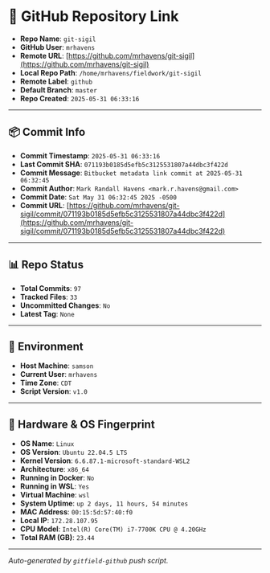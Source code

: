 # 🔗 GitHub Repository Link

- **Repo Name**: `git-sigil`
- **GitHub User**: `mrhavens`
- **Remote URL**: [https://github.com/mrhavens/git-sigil](https://github.com/mrhavens/git-sigil)
- **Local Repo Path**: `/home/mrhavens/fieldwork/git-sigil`
- **Remote Label**: `github`
- **Default Branch**: `master`
- **Repo Created**: `2025-05-31 06:33:16`

---

## 📦 Commit Info

- **Commit Timestamp**: `2025-05-31 06:33:16`
- **Last Commit SHA**: `071193b0185d5efb5c3125531807a44dbc3f422d`
- **Commit Message**: `Bitbucket metadata link commit at 2025-05-31 06:32:45`
- **Commit Author**: `Mark Randall Havens <mark.r.havens@gmail.com>`
- **Commit Date**: `Sat May 31 06:32:45 2025 -0500`
- **Commit URL**: [https://github.com/mrhavens/git-sigil/commit/071193b0185d5efb5c3125531807a44dbc3f422d](https://github.com/mrhavens/git-sigil/commit/071193b0185d5efb5c3125531807a44dbc3f422d)

---

## 📊 Repo Status

- **Total Commits**: `97`
- **Tracked Files**: `33`
- **Uncommitted Changes**: `No`
- **Latest Tag**: `None`

---

## 🧭 Environment

- **Host Machine**: `samson`
- **Current User**: `mrhavens`
- **Time Zone**: `CDT`
- **Script Version**: `v1.0`

---

## 🧬 Hardware & OS Fingerprint

- **OS Name**: `Linux`
- **OS Version**: `Ubuntu 22.04.5 LTS`
- **Kernel Version**: `6.6.87.1-microsoft-standard-WSL2`
- **Architecture**: `x86_64`
- **Running in Docker**: `No`
- **Running in WSL**: `Yes`
- **Virtual Machine**: `wsl`
- **System Uptime**: `up 2 days, 11 hours, 54 minutes`
- **MAC Address**: `00:15:5d:57:40:f0`
- **Local IP**: `172.28.107.95`
- **CPU Model**: `Intel(R) Core(TM) i7-7700K CPU @ 4.20GHz`
- **Total RAM (GB)**: `23.44`

---

_Auto-generated by `gitfield-github` push script._
